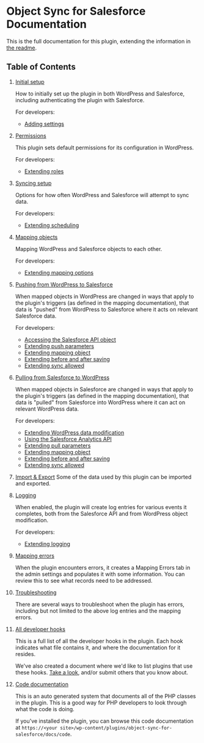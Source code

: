 # Object Sync for Salesforce Documentation

This is the full documentation for this plugin, extending the information in [the readme](https://github.com/MinnPost/object-sync-for-salesforce/blob/master/README.md).

## Table of Contents

1. [Initial setup](./initial-setup.md)

    How to initially set up the plugin in both WordPress and Salesforce, including authenticating the plugin with Salesforce.

    For developers:

    - [Adding settings](./adding-settings.md)

2. [Permissions](./permissions.md)

    This plugin sets default permissions for its configuration in WordPress.

    For developers:

    - [Extending roles](./extending-roles.md)

3. [Syncing setup](./syncing-setup.md)

    Options for how often WordPress and Salesforce will attempt to sync data.

    For developers:

    - [Extending scheduling](./extending-scheduling.md)

4. [Mapping objects](./mapping.md)

    Mapping WordPress and Salesforce objects to each other.

    For developers:

    - [Extending mapping options](./extending-mapping-options.md)

5. [Pushing from WordPress to Salesforce](./push.md)

    When mapped objects in WordPress are changed in ways that apply to the plugin's triggers (as defined in the mapping documentation), that data is "pushed" from WordPress to Salesforce where it acts on relevant Salesforce data.

    For developers:

    - [Accessing the Salesforce API object](./accessing-salesforce-object.md)
    - [Extending push parameters](./extending-parameters.md#salesforce-push)
    - [Extending mapping object](./extending-mapping-object.md#salesforce-push)
    - [Extending before and after saving](./extending-before-and-after-saving.md#salesforce-push)
    - [Extending sync allowed](./extending-sync-allowed.md#push)

6. [Pulling from Salesforce to WordPress](./pull.md)

    When mapped objects in Salesforce are changed in ways that apply to the plugin's triggers (as defined in the mapping documentation), that data is "pulled" from Salesforce into WordPress where it can act on relevant WordPress data.

    For developers:

    - [Extending WordPress data modification](./extending-wordpress.md)
    - [Using the Salesforce Analytics API](./using-salesforce-analytics-api.md)
    - [Extending pull parameters](./extending-parameters.md#salesforce-pull)
    - [Extending mapping object](./extending-mapping-object.md#salesforce-pull)
    - [Extending before and after saving](./extending-before-and-after-saving.md#salesforce-pull)
    - [Extending sync allowed](./extending-sync-allowed.md#pull)

7. [Import & Export](./import-export.md)
	Some of the data used by this plugin can be imported and exported.

8. [Logging](./logging.md)

    When enabled, the plugin will create log entries for various events it completes, both from the Salesforce API and from WordPress object modification.

    For developers:

    - [Extending logging](./extending-logging.md)

9. [Mapping errors](./mapping-errors.md)

	When the plugin encounters errors, it creates a Mapping Errors tab in the admin settings and populates it with some information. You can review this to see what records need to be addressed.

10. [Troubleshooting](./troubleshooting.md)

	There are several ways to troubleshoot when the plugin has errors, including but not limited to the above log entries and the mapping errors.

11. [All developer hooks](./all-developer-hooks.md)

    This is a full list of all the developer hooks in the plugin. Each hook indicates what file contains it, and where the documentation for it resides.

    We've also created a document where we'd like to list plugins that use these hooks. [Take a look](./example-extending-plugins.md), and/or submit others that you know about.

12. [Code documentation](./code/index.html)

    This is an auto generated system that documents all of the PHP classes in the plugin. This is a good way for PHP developers to look through what the code is doing.

    If you've installed the plugin, you can browse this code documentation at `https://<your site>/wp-content/plugins/object-sync-for-salesforce/docs/code`.
